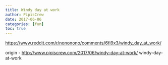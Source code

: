 ```yaml
---
title: Windy day at work
author: PipisCrew
date: 2017-06-06
categories: [fun]
toc: true
---
```


https://www.reddit.com/r/nononono/comments/6fi9x3/windy_day_at_work/

origin - http://www.pipiscrew.com/2017/06/windy-day-at-work/ windy-day-at-work